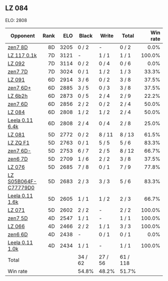 ## LZ 084 ##

ELO: 2808

Opponent | Rank | ELO | Black | Write | Total | Win rate
---------|-----:|----:|-------|-------|-------|-------:
[zen7 8D](zen7%208D.md) | 8D | 3205 | 0 / 2 | - | 0 / 2 | 0.0%
[LZ 117 0.1k](LZ%20117%200.1k.md) | 7D | 3121 | - | 1 / 1 | 1 / 1 | 100.0%
[LZ 092](LZ%20092.md) | 7D | 3114 | 0 / 2 | 0 / 4 | 0 / 6 | 0.0%
[zen7 7D](zen7%207D.md) | 7D | 3024 | 0 / 1 | 1 / 2 | 1 / 3 | 33.3%
[LZ 091](LZ%20091.md) | 6D | 2914 | 3 / 6 | 0 / 2 | 3 / 8 | 37.5%
[zen7 6D+](zen7%206D+.md) | 6D | 2885 | 3 / 5 | 0 / 3 | 3 / 8 | 37.5%
[LZ 6b2h](LZ%206b2h.md) | 6D | 2873 | 0 / 5 | 2 / 4 | 2 / 9 | 22.2%
[zen7 6D](zen7%206D.md) | 6D | 2856 | 2 / 2 | 0 / 2 | 2 / 4 | 50.0%
[LZ 084](LZ%20084.md) | 6D | 2808 | 1 / 2 | 1 / 2 | 2 / 4 | 50.0%
[Leela 0.11 6.4k](Leela%200.11%206.4k.md) | 6D | 2808 | 2 / 4 | 0 / 4 | 2 / 8 | 25.0%
[LZ 081](LZ%20081.md) | 5D | 2772 | 0 / 2 | 8 / 11 | 8 / 13 | 61.5%
[LZ ZQ F1](LZ%20ZQ%20F1.md) | 5D | 2763 | 0 / 1 | 5 / 5 | 5 / 6 | 83.3%
[zen7 6D-](zen7%206D-.md) | 5D | 2753 | 6 / 7 | 2 / 5 | 8 / 12 | 66.7%
[zen6 7D](zen6%207D.md) | 5D | 2709 | 1 / 6 | 2 / 2 | 3 / 8 | 37.5%
[LZ 076](LZ%20076.md) | 5D | 2685 | 7 / 8 | 0 / 1 | 7 / 9 | 77.8%
[LZ S05B064F-C77779D0](LZ%20S05B064F-C77779D0.md) | 5D | 2683 | 2 / 3 | 3 / 3 | 5 / 6 | 83.3%
[Leela 0.11 1.6k](Leela%200.11%201.6k.md) | 5D | 2605 | 1 / 1 | 1 / 2 | 2 / 3 | 66.7%
[LZ 071](LZ%20071.md) | 5D | 2602 | 2 / 2 | - | 2 / 2 | 100.0%
[zen7 5D](zen7%205D.md) | 4D | 2547 | 1 / 1 | - | 1 / 1 | 100.0%
[LZ 066](LZ%20066.md) | 4D | 2466 | 2 / 2 | 1 / 1 | 3 / 3 | 100.0%
[zen6 6D](zen6%206D.md) | 4D | 2438 | - | 0 / 1 | 0 / 1 | 0.0%
[Leela 0.11 1.0k](Leela%200.11%201.0k.md) | 4D | 2434 | 1 / 1 | - | 1 / 1 | 100.0%
Total | | | 34 / 62 | 27 / 56 | 61 / 118 | 
Win rate| | | 54.8% | 48.2% | 51.7% | 
